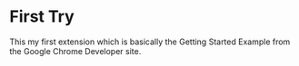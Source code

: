 # First Try

This my first extension which is basically the Getting Started Example from the Google Chrome Developer site.